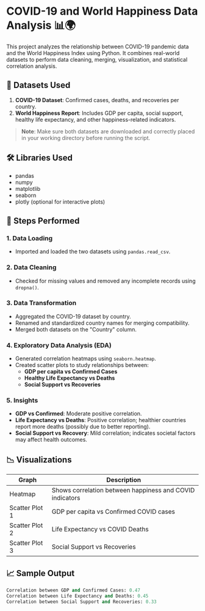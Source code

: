 # COVID-19 and World Happiness Data Analysis 📊🌍

This project analyzes the relationship between COVID-19 pandemic data and the World Happiness Index using Python. It combines real-world datasets to perform data cleaning, merging, visualization, and statistical correlation analysis.

## 📁 Datasets Used

1. **COVID-19 Dataset**: Confirmed cases, deaths, and recoveries per country.
2. **World Happiness Report**: Includes GDP per capita, social support, healthy life expectancy, and other happiness-related indicators.

> **Note**: Make sure both datasets are downloaded and correctly placed in your working directory before running the script.

## 🛠️ Libraries Used

- pandas
- numpy
- matplotlib
- seaborn
- plotly (optional for interactive plots)

## 📌 Steps Performed

### 1. Data Loading
- Imported and loaded the two datasets using `pandas.read_csv`.

### 2. Data Cleaning
- Checked for missing values and removed any incomplete records using `dropna()`.

### 3. Data Transformation
- Aggregated the COVID-19 dataset by country.
- Renamed and standardized country names for merging compatibility.
- Merged both datasets on the "Country" column.

### 4. Exploratory Data Analysis (EDA)
- Generated correlation heatmaps using `seaborn.heatmap`.
- Created scatter plots to study relationships between:
  - **GDP per capita vs Confirmed Cases**
  - **Healthy Life Expectancy vs Deaths**
  - **Social Support vs Recoveries**

### 5. Insights
- **GDP vs Confirmed**: Moderate positive correlation.
- **Life Expectancy vs Deaths**: Positive correlation; healthier countries report more deaths (possibly due to better reporting).
- **Social Support vs Recovery**: Mild correlation; indicates societal factors may affect health outcomes.

## 📉 Visualizations

| Graph | Description |
|-------|-------------|
| Heatmap | Shows correlation between happiness and COVID indicators |
| Scatter Plot 1 | GDP per capita vs Confirmed COVID cases |
| Scatter Plot 2 | Life Expectancy vs COVID Deaths |
| Scatter Plot 3 | Social Support vs Recoveries |

## 📈 Sample Output

```python
Correlation between GDP and Confirmed Cases: 0.47
Correlation between Life Expectancy and Deaths: 0.45
Correlation between Social Support and Recoveries: 0.33
